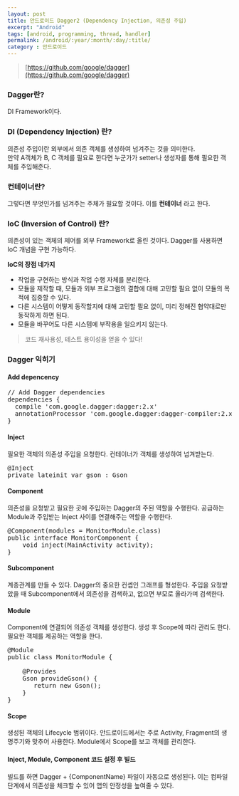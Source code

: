 ```yaml
---
layout: post
title: 안드로이드 Dagger2 (Dependency Injection, 의존성 주입)
excerpt: "Android"
tags: [android, programming, thread, handler]
permalink: /android/:year/:month/:day/:title/
category : 안드로이드
---
```



> [https://github.com/google/dagger](https://github.com/google/dagger)

### Dagger란?
DI Framework이다. 

### DI (Dependency Injection) 란?
의존성 주입이란 외부에서 의존 객체를 생성하여 넘겨주는 것을 의미한다.  
만약 A객체가 B, C 객체를 필요로 한다면 누군가가 setter나 생성자를 통해 필요한 객체를 주입해준다.  

### 컨테이너란?
그렇다면 무엇인가를 넘겨주는 주체가 필요할 것이다. 이를 **컨테이너** 라고 한다.  

### IoC (Inversion of Control) 란?
의존성이 있는 객체의 제어를 외부 Framework로 올린 것이다. Dagger를 사용하면 IoC 개념을 구현 가능하다.

**IoC의 장점 네가지**
- 작업을 구현하는 방식과 작업 수행 자체를 분리한다.
- 모듈을 제작할 때, 모듈과 외부 프로그램의 결합에 대해 고민할 필요 없이 모듈의 목적에 집중할 수 있다.
- 다른 시스템이 어떻게 동작할지에 대해 고민할 필요 없이, 미리 정해진 협약대로만 동작하게 하면 된다.
- 모듈을 바꾸어도 다른 시스템에 부작용을 일으키지 않는다.

> 코드 재사용성, 테스트 용이성을 얻을 수 있다!

### Dagger 익히기

#### Add depencency
<pre class="prettyprint">
// Add Dagger dependencies
dependencies {
  compile 'com.google.dagger:dagger:2.x'
  annotationProcessor 'com.google.dagger:dagger-compiler:2.x'
}
</pre>

#### Inject
필요한 객체의 의존성 주입을 요청한다. 컨테이너가 객체를 생성하여 넘겨받는다.
<pre class="prettyprint">
@Inject
private lateinit var gson : Gson
</pre>

#### Component
의존성을 요청받고 필요한 곳에 주입하는 Dagger의 주된 역할을 수행한다.
공급하는 Module과 주입받는 Inject 사이를 연결해주는 역할을 수행한다. 

<pre class="prettyprint">
@Component(modules = MonitorModule.class)
public interface MonitorComponent {
    void inject(MainActivity activity);
}
</pre>

#### Subcomponent
계층관계를 만들 수 있다. Dagger의 중요한 컨셉인 그래프를 형성한다. 주입을 요청받았을 때 Subcomponent에서 의존성을 검색하고, 없으면 부모로 올라가며 검색한다.

#### Module
Component에 연결되어 의존성 객체를 생성한다. 생성 후 Scope에 따라 관리도 한다.
필요한 객체를 제공하는 역할을 한다.

<pre class="prettyprint">
@Module
public class MonitorModule {

    @Provides
    Gson provideGson() {
       return new Gson();
    }
}
</pre>

#### Scope
생성된 객체의 Lifecycle 범위이다. 안드로이드에서는 주로 Activity, Fragment의 생명주기와 맞추어 사용한다. Module에서 Scope를 보고 객체를 관리한다.

#### Inject, Module, Component 코드 설정 후 빌드
빌드를 하면 Dagger + {ComponentName} 파일이 자동으로 생성된다. 이는 컴파일 단계에서 의존성을 체크할 수 있어 앱의 안정성을 높여줄 수 있다.